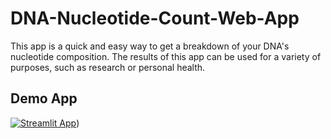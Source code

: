 # DNA-Nucleotide-Count-Web-App
This app is a quick and easy way to get a breakdown of your DNA's nucleotide composition. The results of this app can be used for a variety of purposes, such as research or personal health.


## Demo App
[![Streamlit App](https://img.shields.io/badge/Streamlit-FF4B4B?style=for-the-badge&logo=Streamlit&logoColor=white)](https://dipraz-dna-nucleotide-count-web-app-dna-app-oa2772.streamlit.app?embed_options=dark_theme))


